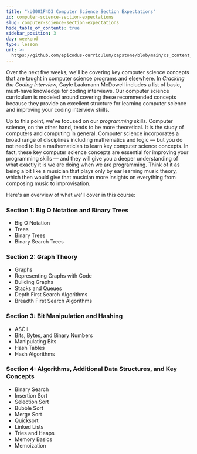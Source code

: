```yaml
---
title: "\U0001F4D3 Computer Science Section Expectations"
id: computer-science-section-expectations
slug: computer-science-section-expectations
hide_table_of_contents: true
sidebar_position: 3
day: weekend
type: lesson
url: >-
  https://github.com/epicodus-curriculum/capstone/blob/main/cs_content_overview.md
---
```


Over the next five weeks, we'll be covering key computer science concepts that are taught in computer science programs and elsewhere. In _Cracking the Coding Interview_, Gayle Laakmann McDowell includes a list of basic, must-have knowledge for coding interviews. Our computer science curriculum is modeled around covering these recommended concepts because they provide an excellent structure for learning computer science and improving your coding interview skills.

Up to this point, we've focused on our _programming_ skills. Computer science, on the other hand, tends to be more theoretical. It is the study of computers and computing in general. Computer science incorporates a broad range of disciplines including mathematics and logic — but you do not need to be a mathematician to learn key computer science concepts. In fact, these key computer science concepts are essential for improving your programming skills — and they will give you a deeper understanding of what exactly it is we are doing when we are programming. Think of it as being a bit like a musician that plays only by ear learning music theory, which then would give that musician more insights on everything from composing music to improvisation.

Here's an overview of what we'll cover in this course:

### Section 1: Big O Notation and Binary Trees

* Big O Notation
* Trees
* Binary Trees
* Binary Search Trees

### Section 2: Graph Theory

* Graphs
* Representing Graphs with Code
* Building Graphs
* Stacks and Queues
* Depth First Search Algorithms
* Breadth First Search Algorithms

### Section 3: Bit Manipulation and Hashing

* ASCII
* Bits, Bytes, and Binary Numbers
* Manipulating Bits
* Hash Tables
* Hash Algorithms

### Section 4: Algorithms, Additional Data Structures, and Key Concepts

* Binary Search
* Insertion Sort
* Selection Sort
* Bubble Sort
* Merge Sort
* Quicksort
* Linked Lists
* Tries and Heaps
* Memory Basics
* Memoization